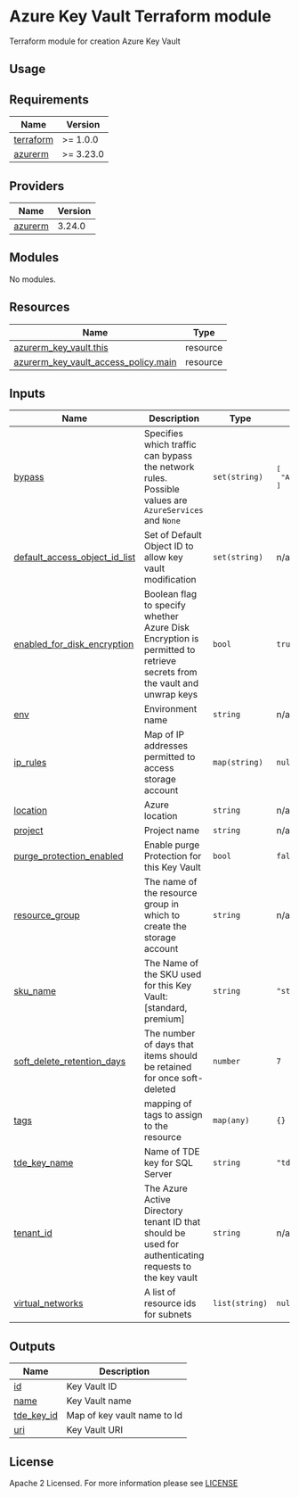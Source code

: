 # Azure Key Vault Terraform module
Terraform module for creation Azure Key Vault

## Usage

<!-- BEGIN_TF_DOCS -->
## Requirements

| Name | Version |
|------|---------|
| <a name="requirement_terraform"></a> [terraform](#requirement\_terraform) | >= 1.0.0 |
| <a name="requirement_azurerm"></a> [azurerm](#requirement\_azurerm) | >= 3.23.0 |

## Providers

| Name | Version |
|------|---------|
| <a name="provider_azurerm"></a> [azurerm](#provider\_azurerm) | 3.24.0 |

## Modules

No modules.

## Resources

| Name | Type |
|------|------|
| [azurerm_key_vault.this](https://registry.terraform.io/providers/hashicorp/azurerm/latest/docs/resources/key_vault) | resource |
| [azurerm_key_vault_access_policy.main](https://registry.terraform.io/providers/hashicorp/azurerm/latest/docs/resources/key_vault_access_policy) | resource |

## Inputs

| Name | Description | Type | Default | Required |
|------|-------------|------|---------|:--------:|
| <a name="input_bypass"></a> [bypass](#input\_bypass) | Specifies which traffic can bypass the network rules. Possible values are `AzureServices` and `None` | `set(string)` | <pre>[<br>  "AzureServices"<br>]</pre> | no |
| <a name="input_default_access_object_id_list"></a> [default\_access\_object\_id\_list](#input\_default\_access\_object\_id\_list) | Set of Default Object ID to allow key vault modification | `set(string)` | n/a | yes |
| <a name="input_enabled_for_disk_encryption"></a> [enabled\_for\_disk\_encryption](#input\_enabled\_for\_disk\_encryption) | Boolean flag to specify whether Azure Disk Encryption is permitted to retrieve secrets from the vault and unwrap keys | `bool` | `true` | no |
| <a name="input_env"></a> [env](#input\_env) | Environment name | `string` | n/a | yes |
| <a name="input_ip_rules"></a> [ip\_rules](#input\_ip\_rules) | Map of IP addresses permitted to access storage account | `map(string)` | `null` | no |
| <a name="input_location"></a> [location](#input\_location) | Azure location | `string` | n/a | yes |
| <a name="input_project"></a> [project](#input\_project) | Project name | `string` | n/a | yes |
| <a name="input_purge_protection_enabled"></a> [purge\_protection\_enabled](#input\_purge\_protection\_enabled) | Enable purge Protection for this Key Vault | `bool` | `false` | no |
| <a name="input_resource_group"></a> [resource\_group](#input\_resource\_group) | The name of the resource group in which to create the storage account | `string` | n/a | yes |
| <a name="input_sku_name"></a> [sku\_name](#input\_sku\_name) | The Name of the SKU used for this Key Vault: [standard, premium] | `string` | `"standard"` | no |
| <a name="input_soft_delete_retention_days"></a> [soft\_delete\_retention\_days](#input\_soft\_delete\_retention\_days) | The number of days that items should be retained for once soft-deleted | `number` | `7` | no |
| <a name="input_tags"></a> [tags](#input\_tags) | mapping of tags to assign to the resource | `map(any)` | `{}` | no |
| <a name="input_tde_key_name"></a> [tde\_key\_name](#input\_tde\_key\_name) | Name of TDE key for SQL Server | `string` | `"tde-sql-key"` | no |
| <a name="input_tenant_id"></a> [tenant\_id](#input\_tenant\_id) | The Azure Active Directory tenant ID that should be used for authenticating requests to the key vault | `string` | n/a | yes |
| <a name="input_virtual_networks"></a> [virtual\_networks](#input\_virtual\_networks) | A list of resource ids for subnets | `list(string)` | `null` | no |

## Outputs

| Name | Description |
|------|-------------|
| <a name="output_id"></a> [id](#output\_id) | Key Vault ID |
| <a name="output_name"></a> [name](#output\_name) | Key Vault name |
| <a name="output_tde_key_id"></a> [tde\_key\_id](#output\_name\_to\_id\_map) | Map of key vault name to Id |
| <a name="output_uri"></a> [uri](#output\_uri) | Key Vault URI |
<!-- END_TF_DOCS -->

## License

Apache 2 Licensed. For more information please see [LICENSE](https://github.com/data-platform-hq/terraform-azurerm-key-vault/tree/main/LICENSE)
